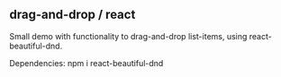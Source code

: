 ## drag-and-drop / react

Small demo with functionality to drag-and-drop list-items, using react-beautiful-dnd.

Dependencies:
npm i react-beautiful-dnd

